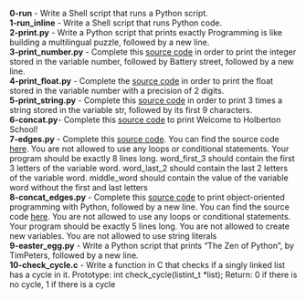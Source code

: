 **0-run** - Write a Shell script that runs a Python script.<br/> 
**1-run_inline** - Write a Shell script that runs Python code.<br/>
**2-print.py** - Write a Python script that prints exactly Programming is like building a multilingual puzzle, followed by a new line.<br/>
**3-print_number.py** - Complete this [source code](https://github.com/holbertonschool/0x00.py/blob/master/3-print_number.py) in order to print the integer stored in the variable number, followed by Battery street, followed by a new line.<br/>
**4-print_float.py** - Complete the [source code](https://github.com/holbertonschool/0x00.py/blob/master/4-print_float.py) in order to print the float stored in the variable number with a precision of 2 digits.<br/>
**5-print_string.py** - Complete this [source code](https://github.com/holbertonschool/0x00.py/blob/master/5-print_string.py) in order to print 3 times a string stored in the variable str, followed by its first 9 characters.<br/>
**6-concat.py**- Complete this [source code](https://github.com/holbertonschool/0x00.py/blob/master/6-concat.py) to print Welcome to Holberton School!<br/>
**7-edges.py** - Complete this [source code](https://github.com/holbertonschool/0x00.py/blob/master/7-edges.py). You can find the source code [here](https://github.com/holbertonschool/0x00.py/blob/master/7-edges.py). You are not allowed to use any loops or conditional statements. Your program should be exactly 8 lines long. word_first_3 should contain the first 3 letters of the variable word. word_last_2 should contain the last 2 letters of the variable word. middle_word should contain the value of the variable word without the first and last letters<br/>
**8-concat_edges.py** - Complete this [source code](https://github.com/holbertonschool/0x00.py/blob/master/8-concat_edges.py) to print object-oriented programming with Python, followed by a new line. You can find the source code [here](https://github.com/holbertonschool/0x00.py/blob/master/8-concat_edges.py). You are not allowed to use any loops or conditional statements. Your program should be exactly 5 lines long. You are not allowed to create new variables. You are not allowed to use string literals<br/>
**9-easter_egg.py** - Write a Python script that prints “The Zen of Python”, by TimPeters, followed by a new line.<br/>
**10-check_cycle.c** - Write a function in C that checks if a singly linked list has a cycle in it. Prototype: int check_cycle(listint_t *list); Return: 0 if there is no cycle, 1 if there is a cycle<br/>
